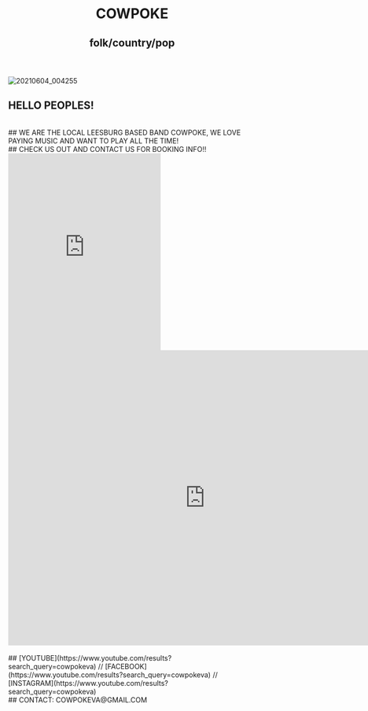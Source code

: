 <header>
  <h1>COWPOKE</h1>
  <h2>folk/country/pop</h2>
</header>

![20210604_004255](https://user-images.githubusercontent.com/85310685/120746925-251e9380-c4ce-11eb-93cb-1d8abfa9b48e.jpg)
<br>
## HELLO PEOPLES!
<br>
## WE ARE THE LOCAL LEESBURG BASED BAND COWPOKE, WE LOVE PAYING MUSIC AND WANT TO PLAY ALL THE TIME!
<br>
## CHECK US OUT AND CONTACT US FOR BOOKING INFO!!
<br>

<div>
<iframe width="310" height="400" src="https://www.youtube.com/embed/eppiVEbUGgk" title="YouTube video player" frameborder="0" allow="accelerometer; autoplay; clipboard-write; encrypted-media; gyroscope; picture-in-picture" allowfullscreen></iframe> 

<iframe src="https://calendar.google.com/calendar/embed?height=600&amp;wkst=1&amp;bgcolor=%23ffffff&amp;ctz=America%2FNew_York&amp;src=Y293cG9rZXZhQGdtYWlsLmNvbQ&amp;color=%23039BE5&amp;showTitle=0&amp;showDate=1&amp;showPrint=0&amp;showTabs=0&amp;showCalendars=0" style="border-width:0" width="800" height="600" frameborder="0" scrolling="no"></iframe>
  </div>
 <br>
## [YOUTUBE](https://www.youtube.com/results?search_query=cowpokeva) // [FACEBOOK](https://www.youtube.com/results?search_query=cowpokeva) // [INSTAGRAM](https://www.youtube.com/results?search_query=cowpokeva)
<br>
## CONTACT: COWPOKEVA@GMAIL.COM
